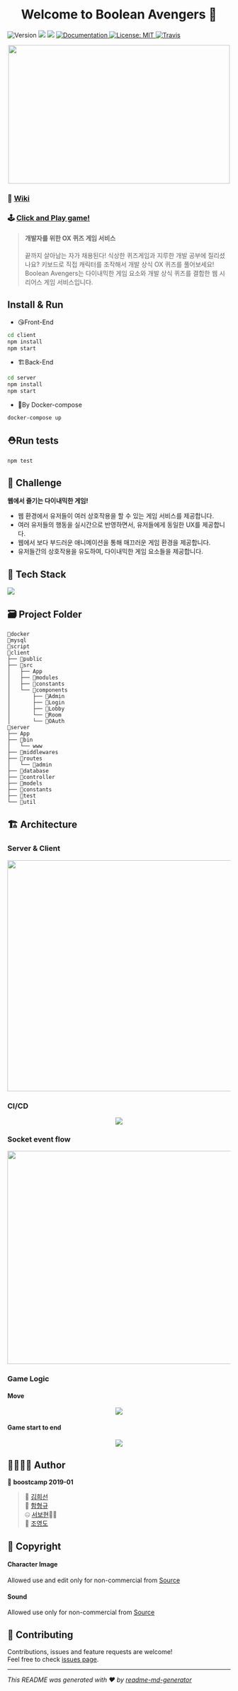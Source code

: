 <h1 align="center">Welcome to Boolean Avengers 👋</h1>
<p>
    <img alt="Version" src="https://img.shields.io/badge/version-1.0.0-blue.svg?cacheSeconds=2592000" />
    <img src="https://img.shields.io/badge/node-10.16.0-blue.svg" />
  <img src="https://img.shields.io/badge/npm-6.9.0-blue.svg" />
  <a href="https://github.com/connect-foundation/2019-01" target="_blank">
    <img alt="Documentation" src="https://img.shields.io/badge/documentation-yes-brightgreen.svg" />
  </a>
  <a href="#" target="_blank">
    <img alt="License: MIT" src="https://img.shields.io/badge/License-MIT-yellow.svg" />
  </a>
  <a href="https://travis-ci.org/connect-foundation/2019-01" target="_blank">
      <img alt="Travis" src="https://travis-ci.org/connect-foundation/2019-01.svg?branch=develop">
  </a>
</p>

<p align="center"><img width="500" height="312" src="https://i.imgur.com/qAtbtqw.png"></p>

### 📖 [Wiki](https://github.com/connect-foundation/2019-01/wiki)
### 🕹️ [Click and Play game!](https://boolean-avengers.dev)
> #### 개발자를 위한 OX 퀴즈 게임 서비스
> 끝까지 살아남는 자가 채용된다!
식상한 퀴즈게임과 지루한 개발 공부에 질리셨나요?
키보드로 직접 캐릭터를 조작해서 개발 상식 OX 퀴즈를 풀어보세요!
Boolean Avengers는 다이내믹한 게임 요소와 개발 상식 퀴즈를 결합한 웹 시리어스 게임 서비스입니다.

## Install & Run
- 😘Front-End
```sh
cd client
npm install
npm start
```
- 🏗Back-End
```sh
cd server
npm install
npm start
```
- 🐳By Docker-compose
```sh
docker-compose up
```

## ⛑Run tests

```sh
npm test
```

## 🏁 Challenge
**웹에서 즐기는 다이내믹한 게임!**
- 웹 환경에서 유저들이 여러 상호작용을 할 수 있는 게임 서비스를 제공합니다.
- 여러 유저들의 행동을 실시간으로 반영하면서, 유저들에게 동일한 UX를 제공합니다.
- 웹에서 보다 부드러운 애니메이션을 통해 매끄러운 게임 환경을 제공합니다.
- 유저들간의 상호작용을 유도하여, 다이내믹한 게임 요소들을 제공합니다.

## 🔧 Tech Stack
![](https://i.imgur.com/YtStqB6.png)

## 🗃 Project Folder
```
📁docker
📁mysql
📁script
📁client
├── 📁public
├── 📁src
│   ├── App
│   ├── 📁modules
│   ├── 📁constants
│   └── 📁components
│       ├── 📁Admin
│       ├── 📁Login
│       ├── 📁Lobby
│       └── 📁Room
│       └── 📁OAuth
📁server
├── App
├── 📁bin
│   └── www
├── 📁middlewares
├── 📁routes
│   └── 📁admin
├── 📁database
├── 📁controller
├── 📁models
├── 📁constants
├── 📁test
└── 📁util
```

## 🏗 Architecture
### Server & Client
<p align="center"><img width="650" height="520" src="https://i.imgur.com/bt9mdJ1.png"></p>

### CI/CD
<p align="center"><img src="https://i.imgur.com/wF4PSVH.png"></p>

### Socket event flow
<p align="center"><img width="700" height="480" src="https://i.imgur.com/SIYguR1.png"></p>

### Game Logic
#### Move
<p align="center"><img src="https://i.imgur.com/4ReXZ9y.png"></p>

#### Game start to end
<p align="center"><img src="https://i.imgur.com/XOAeYzi.png"></p>

## 👨‍👩‍👦‍👦 Author

👤 **boostcamp 2019-01**
> 👸 [김희선](https://github.com/bellaah)<br />
> 🌟 [함형규](https://github.com/gyustar)<br />
> 🤐 [서보현](https://github.com/ktseo41)👨‍⚕️<br />
> 💑 [조영도](https://github.com/young-do)

## 📝 Copyright
#### Character Image
Allowed use and edit only for non-commercial from [Source](https://forums.rpgmakerweb.com/index.php?threads/marvel-characters-sets-sv-battlers-avengers-spider-man-x-men-more.101244/)

#### Sound
Allowed use only for non-commercial from [Source](https://www.bensound.com/royalty-free-music)

## 🤝 Contributing
Contributions, issues and feature requests are welcome!<br />Feel free to check [issues page](https://github.com/connect-foundation/2019-01/issues).

***
_This README was generated with ❤️ by [readme-md-generator](https://github.com/kefranabg/readme-md-generator)_

